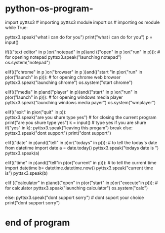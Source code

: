 # python-os-program-

import pyttsx3 # importing pyttsx3 module
import os  # importing os module
while True: 

   pyttsx3.speak("what i can do for you")
   print("what i can do for you")
   p = input()

   if((("text editor" in p )or("notepad" in p))and (("open" in p )or("run" in p))): # for opening notepad 
     pyttsx3.speak("launching notepad")
     os.system("notepad")

   elif((("chrome" in p )or("browser" in p ))and(("start "in p)or("run" in p)or("launch" in p))): # for opening chrome web browser
      pyttsx3.speak("launching chrome")
      os.system("start chrome")  

   elif((("media" in p)and("player" in p))and(("start" in p )or("run" in p)or("launch" in p))): # for opening windows media player
       pyttsx3.speak("launching windows media payer")
       os.system("wmplayer")

   elif(("exit" in p)or("quit" in p)):    
       pyttsx3.speak("are you shure type yes") # for closing the current program
       print("are you shure type yes")
       k = input() # type yes if you are shure
       if("yes" in k):
          pyttsx3.speak("leaving this progam")
          break
       else:
          pyttsx3.speak("dont support") 
          print("dont support")

   elif(("date" in p)and(("tell" in p)or("todays" in p))): # to tell the today's date 
        from datetime import date
        a = date.today()
        pyttsx3.speak("todays date is ")
        pyttsx3.speak(a)      

   elif(("time" in p)and(("tell"in p)or("current" in p))): # to tell the current time
       import datetime 
       b= datetime.datetime.now()
       pyttsx3.speak("current time is") 
       pyttsx3.speak(b)

   elif (("calculator" in p)and(("open" in p)or("start" in p)or("execute"in p))): # for calculator
       pyttsx3.speak("launching calculator")
       os.system("calc")     

   else:
      pyttsx3.speak("dont support sorry") # dont suport your choice
      print("dont support sorry")


# end of program

